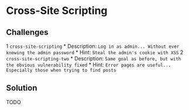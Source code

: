 
# Cross-Site Scripting

## Challenges

1 `cross-site-scripting`
	* Description: `Log in as admin... Without ever knowing the admin password`
	* Hint: `Steal the admin's cookie with XSS`
2 `cross-site-scripting-two`
	* Description: `Same goal as before, but with the obvious vulnerability fixed`
	* Hint: `Error pages are useful... Especially those when trying to find posts`

## Solution

TODO

